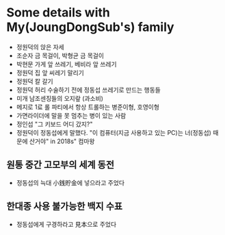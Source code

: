 # Some details with My(JoungDongSub's) family

- 정원덕의 앉은 자세
- 조순자 금 목걸이, 박형균 금 목걸이
- 박현문 가게 앞 쓰레기, 베비라 앞 쓰레기
- 정원덕 집 앞 씨레기 말리기
- 정원덕 칼 갈기
- 정원덕 허리 수술하기 전에 정동섭 쓰레기로 만드는 행동들
- 미개 남조센징들의 오지랖 (과소비)
- 메지로 1료 롤 파티에서 항상 트롤하는 병준이형, 호영이형
- 가면라이더에 말을 못 멈추는 병이 있는 사람
- 정인섭 "그 키보드 어디 갔지?" 
- 정원덕이 정동섭에게 말했다. "이 컴퓨터(지금 사용하고 있는 PC)는 너(정동섭) 때문에 산거야" in 2018s" 컴마왕



## 원통 중간 고모부의 세계 동전
- 정동섭의 늑대 小銭貯金에 넣으라고 주었다 

## 한대종 사용 불가능한 백지 수표
- 정동섭에게 구경하라고 見本으로 주었다